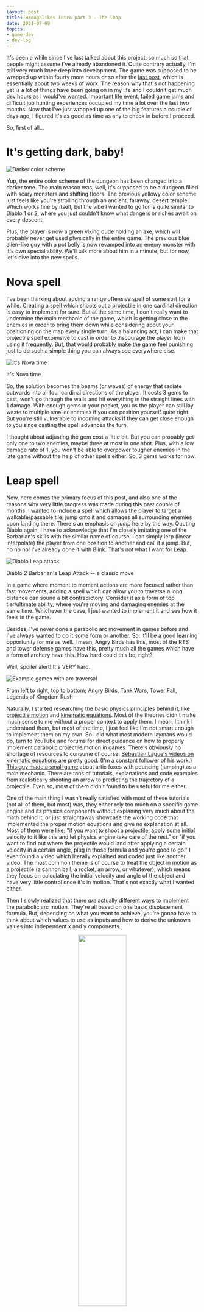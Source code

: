```yaml
---
layout: post
title: Broughlikes intro part 3 - The leap
date: 2021-07-09
topics: 
- game-dev
- dev-log
--- 
```


It's been a while since I've last talked about this project, so much so that people might assume I've already abandoned it. Quite contrary actually, I'm still very much knee deep into development. The game was supposed to be wrapped up within fourty more hours or so after the [last post][broughlike-intro-part-02], which is essentially about two weeks of work. The reason why that's not happening yet is a lot of things have been going on in my life and I couldn't get much dev hours as I would've wanted. Important life event, failed game jams and difficult job hunting experiences occupied my time a lot over the last two months. Now that I've just wrapped up one of the big features a couple of days ago, I figured it's as good as time as any to check in before I proceed. 

So, first of all...

# It's getting dark, baby!

![Darker color scheme](/assets/img/broughlike-intro-03-darker-color-scheme.png)

Yup, the entire color scheme of the dungeon has been changed into a darker tone. The main reason was, well, it's supposed to be a dungeon filled with scary monsters and shifting floors. The previous yellowy color scheme just feels like you're strolling through an ancient, faraway, desert temple. Which works fine by itself, but the vibe I wanted to go for is quite similar to Diablo 1 or 2, where you just couldn't know what dangers or riches await on every descent. 

Plus, the player is now a green viking dude holding an axe, which will probably never get used physically in the entire game. The previous blue alien-like guy with a pot belly is now revamped into an enemy monster with it's own special ability. We'll talk more about him in a minute, but for now, let's dive into the new spells. 

# Nova spell

I've been thinking about adding a range offensive spell of some sort for a while. Creating a spell which shoots out a projectile in one cardinal direction is easy to implement for sure. But at the same time, I don't really want to undermine the main mechanic of the game, which is getting close to the enemies in order to bring them down while considering about your positioning on the map every single turn. As a balancing act, I can make that projectile spell expensive to cast in order to discourage the player from using it frequently. But, that would probably make the game feel punishing just to do such a simple thing you can always see everywhere else. 

![It's Nova time](/assets/img/broughlike-intro-03-nova.gif)
<figcaption>It's Nova time</figcaption>

So, the solution becomes the beams (or waves) of energy that radiate outwards into all four cardinal directions of the player. It costs 3 gems to cast, won't go through the walls and hit everything in the straight lines with 1 damage. With enough gems in your pocket, you as the player can still lay waste to multiple smaller enemies if you can position yourself quite right. But you're still vulnerable to incoming attacks if they can get close enough to you since casting the spell advances the turn. 

I thought about adjusting the gem cost a little bit. But you can probably get only one to two enemies, maybe three at most in one shot. Plus, with a low damage rate of 1, you won't be able to overpower tougher enemies in the late game without the help of other spells either. So, 3 gems works for now.

# Leap spell

Now, here comes the primary focus of this post, and also one of the reasons why very little progress was made during this past couple of months. I wanted to include a spell which allows the player to target a walkable/passable tile, jump onto it and damages all surrounding enemies upon landing there. There's an emphasis on *jump* here by the way. Quoting Diablo again, I have to acknowledge that I'm closely imitating one of the Barbarian's skills with the similar name of course. I can simply lerp (linear interpolate) the player from one position to another and call it a jump. But, no no no! I've already done it with Blink. That's not what I want for Leap. 

![Diablo Leap attack](/assets/img/broughlike-intro-03-diablo-leap-attack.jpg)
<figcaption>Diablo 2 Barbarian's Leap Attack -- a classic move</figcaption>

In a game where moment to moment actions are more focused rather than fast movements, adding a spell which can allow you to traverse a long distance can sound a bit contradictory. Consider it as a form of top tier/ultimate ability, where you're moving and damaging enemies at the same time. Whichever the case, I just wanted to implement it and see how it feels in the game.

Besides, I've never done a parabolic arc movement in games before and I've always wanted to do it some form or another. So, it'll be a good learning opportunity for me as well. I mean, Angry Birds has this, most of the RTS and tower defense games have this, pretty much all the games which have a form of archery have this. How hard could this be, right? 

Well, spoiler alert! It's VERY hard. 

![Example games with arc traversal](/assets/img/broughlike-intro-03-arc-examples.png)
<figcaption>From left to right, top to bottom; Angry Birds, Tank Wars, Tower Fall, Legends of Kingdom Rush</figcaption>

Naturally, I started researching the basic physics principles behind it, like [projectile motion](https://en.wikipedia.org/wiki/Projectile_motion) and [kinematic equations](https://en.wikipedia.org/wiki/Equations_of_motion). Most of the theories didn't make much sense to me without a proper context to apply them. I mean, I think I understand them, but most of the time, I just feel like I'm not smart enough to implement them on my own. So I did what most modern laymans would do, turn to YouTube and forums for direct guidance on how to properly implement parabolic projectile motion in games. There's obviously no shortage of resources to consume of course. [Sebastian Lague's videos on kinematic equations](https://www.youtube.com/playlist?list=PLFt_AvWsXl0eMryeweK7gc9T04lJCIg_W) are pretty good. (I'm a constant follower of his work.) [This guy made a small game](https://www.youtube.com/watch?v=7ZYkCOmF0yc) about artic foxes with pouncing (jumping) as a main mechanic. There are tons of tutorials, explanations and code examples from realistically shooting an arrow to predicting the trajectory of a projectile. Even so, most of them didn't found to be useful for me either. 

One of the main thing I wasn't really satisfied with most of these tutorials (not all of them, but most) was, they either rely too much on a specific game engine and its physics components without explaning very much about the math behind it, or just straightaway showcase the working code that implemented the proper motion equations and give no explanation at all. Most of them were like; "if you want to shoot a projectile, apply some initial velocity to it like this and let physics engine take care of the rest." or "if you want to find out where the projectile would land after applying a certain velocity in a certain angle, plug in those formula and you're good to go." I even found a video which literally explained and coded just like another video. The most common theme is of course to treat the object in motion as a projectile (a cannon ball, a rocket, an arrow, or whatever), which means they focus on calculating the initial velocity and angle of the object and have very little control once it's in motion. That's not exactly what I wanted either. 

Then I slowly realized that there *are* actually different ways to implement the parabolic arc motion. They're all based on one basic displacement formula. But, depending on what you want to achieve, you're gonna have to think about which values to use as inputs and how to derive the unknown values into independent x and y components. 

<p style="text-align:center;">
<img src="/assets/img/broughlike-intro-03-displacement.jpg" style="width:50%;" />
<figcaption>The good ol' displacement formula we've never paid attention to in high school</figcaption>
</p>

So, I stepped back a little bit and think about what I want the object (rather, the player) to behave, and also allows me to control different aspects of the entire traversal movement. 

- I know the start and end positions of the object very well. 
- I want to control the angle of the trajectory, which of course should be higher up from the target position. Otherwise, it'll just be shooting in a straight line. 

These sound trivial. But what I wanted to do depending on these inputs is to calculate various *displacement values* of the object across the traversal arc over time, so that;

1. I'll be able to render the full trajectory arc line properly in order to give visual feedback of how the object is going to move, 
1. and control the movement of the object across the arc at any given point in time just by sampling one of those same displacement values. 

![traversal arc concept](/assets/img/broughlike-intro-03-traversal-arc-concept.jpg)
<figcaption>The objective is not to throw an object to a target, but to control the entire traversal movement over the parabolic arc</figcaption>

 I know it's a lot of rambling and much of it won't make sense without additional explanations with proper mathematical formula. I still don't fully understand much of it even after I've managed to make it work. I hope that references you've found in this article would give you a good runway when you're trying to attempt your own implemenation. All I want to say is that it's not just about throwing an object from one point to another. And you should try to lay out concrete intentions, either as a designer or a programmer, and do a thorough research before diving into futher implementation details. 

So after about 18 hours of various prototype iterations over a couple of weeks, here's what I got. I'm not gonna go through all of my prototypes here just to save your sanity. But I do want to note that [this video by Gingerageous Games](https://www.youtube.com/watch?v=F47dmKpAIW0) brought me closest to what I wanted to achieve. 

![traversal arc implemented](/assets/img/broughlike-intro-03-traversal-arc-implemented.gif)
<figcaption>Smooth jazz moves</figcaption>

Yes, as you can probably guess, control over the movement is a big part of my requirement. Notice the displacement values array in the Inspector is re-evaluated in real time? All I have to do to move the object across the arc is to interpolate between those coordinates. It doesn't matter whether it's moving forward or backward. And the same array is used for both movement and rendering the trajectory line as well.

The final solution is far from perfect, and there were a few kinks I had to additionally work out when putting everything together in the game. But it works well enough, and also allows me to design everything in a nice modular way so that the same exact logic could be easily reused aside from the Leap spell. 

Let's time jump a dozen more dev hours and check out how it turned out.



[broughlike-intro-part-02]: /2021/04/15/broughlike-intro-02
[post-03-itch]: /
